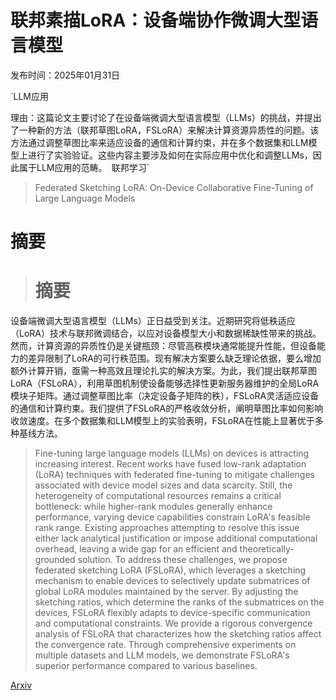 # 联邦素描LoRA：设备端协作微调大型语言模型

发布时间：2025年01月31日

`LLM应用

理由：这篇论文主要讨论了在设备端微调大型语言模型（LLMs）的挑战，并提出了一种新的方法（联邦草图LoRA，FSLoRA）来解决计算资源异质性的问题。该方法通过调整草图比率来适应设备的通信和计算约束，并在多个数据集和LLM模型上进行了实验验证。这些内容主要涉及如何在实际应用中优化和调整LLMs，因此属于LLM应用的范畴。` `联邦学习`

> Federated Sketching LoRA: On-Device Collaborative Fine-Tuning of Large Language Models

# 摘要

> # 摘要
设备端微调大型语言模型（LLMs）正日益受到关注。近期研究将低秩适应（LoRA）技术与联邦微调结合，以应对设备模型大小和数据稀缺性带来的挑战。然而，计算资源的异质性仍是关键瓶颈：尽管高秩模块通常能提升性能，但设备能力的差异限制了LoRA的可行秩范围。现有解决方案要么缺乏理论依据，要么增加额外计算开销，亟需一种高效且理论扎实的解决方案。为此，我们提出联邦草图LoRA（FSLoRA），利用草图机制使设备能够选择性更新服务器维护的全局LoRA模块子矩阵。通过调整草图比率（决定设备子矩阵的秩），FSLoRA灵活适应设备的通信和计算约束。我们提供了FSLoRA的严格收敛分析，阐明草图比率如何影响收敛速度。在多个数据集和LLM模型上的实验表明，FSLoRA在性能上显著优于多种基线方法。

> Fine-tuning large language models (LLMs) on devices is attracting increasing interest. Recent works have fused low-rank adaptation (LoRA) techniques with federated fine-tuning to mitigate challenges associated with device model sizes and data scarcity. Still, the heterogeneity of computational resources remains a critical bottleneck: while higher-rank modules generally enhance performance, varying device capabilities constrain LoRA's feasible rank range. Existing approaches attempting to resolve this issue either lack analytical justification or impose additional computational overhead, leaving a wide gap for an efficient and theoretically-grounded solution. To address these challenges, we propose federated sketching LoRA (FSLoRA), which leverages a sketching mechanism to enable devices to selectively update submatrices of global LoRA modules maintained by the server. By adjusting the sketching ratios, which determine the ranks of the submatrices on the devices, FSLoRA flexibly adapts to device-specific communication and computational constraints. We provide a rigorous convergence analysis of FSLoRA that characterizes how the sketching ratios affect the convergence rate. Through comprehensive experiments on multiple datasets and LLM models, we demonstrate FSLoRA's superior performance compared to various baselines.

[Arxiv](https://arxiv.org/abs/2501.19389)